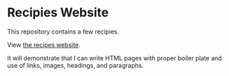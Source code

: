 # Recipies Website

This repository contains a few recipies.

View [the recipes website](https://jcouball.github.io/odin-recipes).

It will demonstrate that I can write HTML pages with proper boiler plate and use of
links, images, headings, and paragraphs.
